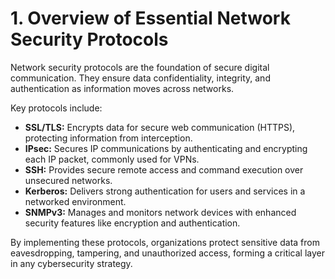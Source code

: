 # 1. Overview of Essential Network Security Protocols

Network security protocols are the foundation of secure digital communication. They ensure data confidentiality, integrity, and authentication as information moves across networks.

Key protocols include:
- **SSL/TLS:** Encrypts data for secure web communication (HTTPS), protecting information from interception.
- **IPsec:** Secures IP communications by authenticating and encrypting each IP packet, commonly used for VPNs.
- **SSH:** Provides secure remote access and command execution over unsecured networks.
- **Kerberos:** Delivers strong authentication for users and services in a networked environment.
- **SNMPv3:** Manages and monitors network devices with enhanced security features like encryption and authentication.

By implementing these protocols, organizations protect sensitive data from eavesdropping, tampering, and unauthorized access, forming a critical layer in any cybersecurity strategy.
